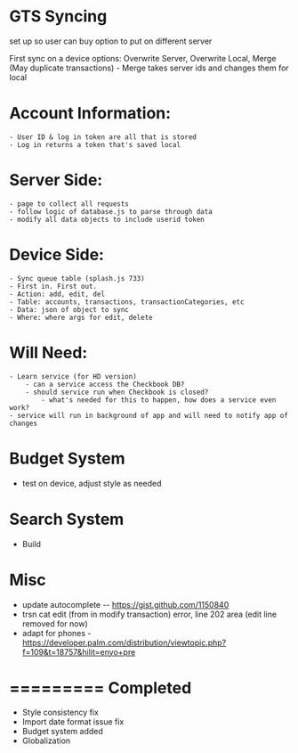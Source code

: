 GTS Syncing
===========

set up so user can buy option to put on different server

First sync on a device options: Overwrite Server, Overwrite Local, Merge (May duplicate transactions)
	- Merge takes server ids and changes them for local

# Account Information:
	- User ID & log in token are all that is stored
	- Log in returns a token that's saved local

# Server Side:
	- page to collect all requests
	- follow logic of database.js to parse through data
	- modify all data objects to include userid token

# Device Side:
	- Sync queue table (splash.js 733)
	- First in. First out.
	- Action: add, edit, del
	- Table: accounts, transactions, transactionCategories, etc
	- Data: json of object to sync
	- Where: where args for edit, delete

# Will Need:
	- Learn service (for HD version)
		- can a service access the Checkbook DB?
		- should service run when Checkbook is closed?
			- what's needed for this to happen, how does a service even work?
	- service will run in background of app and will need to notify app of changes

Budget System
=============
* test on device, adjust style as needed

Search System
=============
* Build

Misc
====
* update autocomplete -- https://gist.github.com/1150840
* trsn cat edit (from in modify transaction) error, line 202 area (edit line removed for now)
* adapt for phones - https://developer.palm.com/distribution/viewtopic.php?f=109&t=18757&hilit=enyo+pre

=========
Completed
=========
* Style consistency fix
* Import date format issue fix
* Budget system added
* Globalization